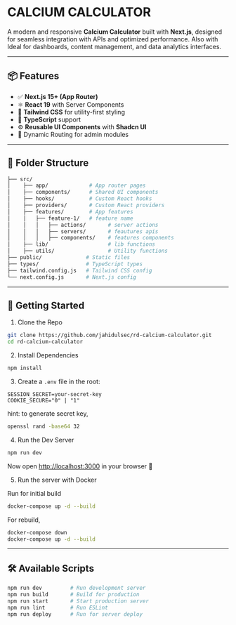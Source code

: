 # CALCIUM CALCULATOR

A modern and responsive **Calcium Calculator** built with **Next.js**, designed for seamless integration with APIs and optimized performance. Also with Ideal for dashboards, content management, and data analytics interfaces.

---

## 📦 Features

- ✅ **Next.js 15+ (App Router)**
- ⚛️ **React 19** with Server Components
- 🎨 **Tailwind CSS** for utility-first styling
- 🧱 **TypeScript** support
- ⚙️ **Reusable UI Components** with **Shadcn UI**
- 📁 Dynamic Routing for admin modules

---

## 📁 Folder Structure

```bash
├── src/
│    ├── app/             # App router pages
│    ├── components/      # Shared UI components
│    ├── hooks/           # Custom React hooks
│    ├── providers/       # Custom React providers
│    ├── features/        # App features
│    │   ├── feature-1/   # feature name
│    │   │   ├── actions/       # server actions
│    │   │   ├── servers/       # feautures apis
│    │   │   ├── components/    # features components
│    ├── lib/                   # lib functions
│    ├── utils/                 # Utility functions
├── public/              # Static files
├── types/               # TypeScript types
├── tailwind.config.js   # Tailwind CSS config
└── next.config.js       # Next.js config
```

---

## 🚀 Getting Started

1. Clone the Repo

```bash
git clone https://github.com/jahidulsec/rd-calcium-calculator.git
cd rd-calcium-calculator
```

2. Install Dependencies

```bash
npm install
```

3. Create a `.env` file in the root:

```env
SESSION_SECRET=your-secret-key
COOKIE_SECURE="0" | "1"
```

hint: to generate secret key,

```bash
openssl rand -base64 32
```

4. Run the Dev Server

```bash
npm run dev
```

Now open [http://localhost:3000](http://localhost:3000) in your browser 🚀

5. Run the server with Docker

Run for initial build

```bash
docker-compose up -d --build
```

For rebuild,

```bash
docker-compose down
docker-compose up -d --build
```

---

## 🛠 Available Scripts

```bash
npm run dev         # Run development server
npm run build       # Build for production
npm run start       # Start production server
npm run lint        # Run ESLint
npm run deploy      # Run for server deploy
```
